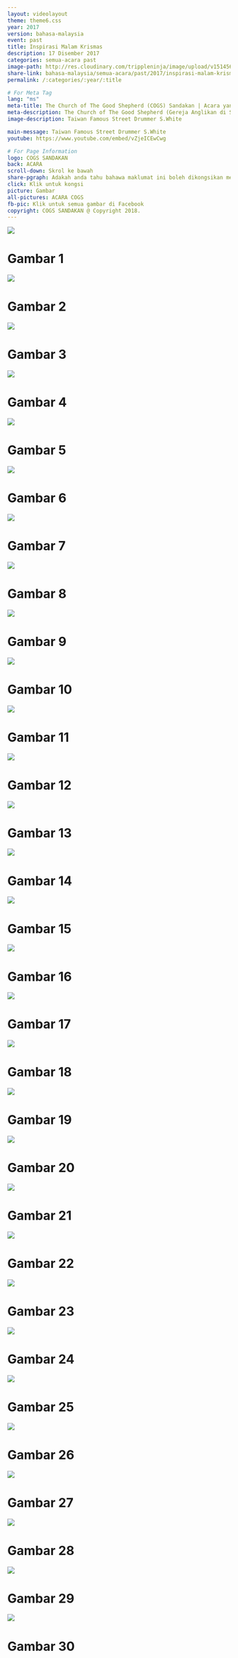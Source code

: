 ```yaml
---
layout: videolayout
theme: theme6.css
year: 2017
version: bahasa-malaysia
event: past
title: Inspirasi Malam Krismas
description: 17 Disember 2017
categories: semua-acara past
image-path: http://res.cloudinary.com/trippleninja/image/upload/v1514560579/Inspired%20Christmas%20Night/Inpsired17.jpg
share-link: bahasa-malaysia/semua-acara/past/2017/inspirasi-malam-krismas
permalink: /:categories/:year/:title

# For Meta Tag
lang: "ms"
meta-title: The Church of The Good Shepherd (COGS) Sandakan | Acara yang Sudah Berlalu - Inspired Christmas Night
meta-description: The Church of The Good Shepherd (Gereja Anglikan di Sandakan) | Acara yang Akan Datang - Malam Krismas yang mengagumkan dengan tetamu istimewa S.White drummer jalanan yang terkenal dari Taiwan
image-description: Taiwan Famous Street Drummer S.White

main-message: Taiwan Famous Street Drummer S.White
youtube: https://www.youtube.com/embed/vZjeICEwCwg

# For Page Information
logo: COGS SANDAKAN
back: ACARA
scroll-down: Skrol ke bawah
share-pgraph: Adakah anda tahu bahawa maklumat ini boleh dikongsikan melalui Facebook, Twitter, GooglePlus dan Whatsapp? Klik butang di bawah, kongsi dan jemput rakan-rakan atau keluarga anda untuk menyertai acara ini!
click: Klik untuk kongsi
picture: Gambar
all-pictures: ACARA COGS
fb-pic: Klik untuk semua gambar di Facebook
copyright: COGS SANDAKAN @ Copyright 2018.
---
```

<div class="slide active"><img src="http://res.cloudinary.com/trippleninja/image/upload/v1514560520/Inspired%20Christmas%20Night/Inpsired1.jpg">
    <div class="pic-container">
        <h1 class="slide-heading">
            Gambar 1
        </h1>
    </div>
</div>
<div class="slide pic2"><img src="http://res.cloudinary.com/trippleninja/image/upload/v1514560519/Inspired%20Christmas%20Night/Inpsired2.jpg">
    <div class="pic-container">
        <h1 class="slide-heading">
            Gambar 2
        </h1>
    </div>
</div>
<div class="slide pic3"><img src="http://res.cloudinary.com/trippleninja/image/upload/v1514560520/Inspired%20Christmas%20Night/Inpsired3.jpg">
    <div class="pic-container">
        <h1 class="slide-heading">
            Gambar 3
        </h1>
    </div>
</div>
<div class="slide pic4"><img src="http://res.cloudinary.com/trippleninja/image/upload/v1514560528/Inspired%20Christmas%20Night/Inpsired4.jpg">
    <div class="pic-container">
        <h1 class="slide-heading">
            Gambar 4
        </h1>
    </div>
</div>
<div class="slide pic5"><img src="http://res.cloudinary.com/trippleninja/image/upload/v1514560532/Inspired%20Christmas%20Night/Inpsired5.jpg">
    <div class="pic-container">
        <h1 class="slide-heading">
            Gambar 5
        </h1>
    </div>
</div>
<div class="slide pic6"><img src="http://res.cloudinary.com/trippleninja/image/upload/v1514560533/Inspired%20Christmas%20Night/Inpsired6.jpg">
    <div class="pic-container">
        <h1 class="slide-heading">
            Gambar 6
        </h1>
    </div>
</div>
<div class="slide pic7"><img src="http://res.cloudinary.com/trippleninja/image/upload/v1514560553/Inspired%20Christmas%20Night/Inpsired7.jpg">
    <div class="pic-container">
        <h1 class="slide-heading">
            Gambar 7
        </h1>
    </div>
</div>
<div class="slide pic8"><img src="http://res.cloudinary.com/trippleninja/image/upload/v1514560548/Inspired%20Christmas%20Night/Inpsired8.jpg">
    <div class="pic-container">
        <h1 class="slide-heading">
            Gambar 8
        </h1>
    </div>
</div>
<div class="slide pic9"><img src="http://res.cloudinary.com/trippleninja/image/upload/v1514560555/Inspired%20Christmas%20Night/Inpsired9.jpg">
    <div class="pic-container">
        <h1 class="slide-heading">
            Gambar 9
        </h1>
    </div>
</div>
<div class="slide pic10"><img src="http://res.cloudinary.com/trippleninja/image/upload/v1514560610/Inspired%20Christmas%20Night/Inpsired10.jpg">
    <div class="pic-container">
        <h1 class="slide-heading">
            Gambar 10
        </h1>
    </div>
</div>
<div class="slide pic11"><img src="http://res.cloudinary.com/trippleninja/image/upload/v1514560568/Inspired%20Christmas%20Night/Inpsired11.jpg">
    <div class="pic-container">
        <h1 class="slide-heading">
            Gambar 11
        </h1>
    </div>
</div>
<div class="slide pic12"><img src="http://res.cloudinary.com/trippleninja/image/upload/v1514560568/Inspired%20Christmas%20Night/Inpsired12.jpg">
    <div class="pic-container">
        <h1 class="slide-heading">
            Gambar 12
        </h1>
    </div>
</div>
<div class="slide pic13"><img src="http://res.cloudinary.com/trippleninja/image/upload/v1514560573/Inspired%20Christmas%20Night/Inpsired13.jpg">
    <div class="pic-container">
        <h1 class="slide-heading">
            Gambar 13
        </h1>
    </div>
</div>
<div class="slide pic14"><img src="http://res.cloudinary.com/trippleninja/image/upload/v1514560578/Inspired%20Christmas%20Night/Inpsired14.jpg">
    <div class="pic-container">
        <h1 class="slide-heading">
            Gambar 14
        </h1>
    </div>
</div>
<div class="slide pic15"><img src="http://res.cloudinary.com/trippleninja/image/upload/v1514560572/Inspired%20Christmas%20Night/Inpsired15.jpg">
    <div class="pic-container">
        <h1 class="slide-heading">
            Gambar 15
        </h1>
    </div>
</div>
<div class="slide pic16"><img src="http://res.cloudinary.com/trippleninja/image/upload/v1514560575/Inspired%20Christmas%20Night/Inpsired16.jpg">
    <div class="pic-container">
        <h1 class="slide-heading">
            Gambar 16
        </h1>
    </div>
</div>
<div class="slide pic17"><img src="http://res.cloudinary.com/trippleninja/image/upload/v1514560579/Inspired%20Christmas%20Night/Inpsired17.jpg">
    <div class="pic-container">
        <h1 class="slide-heading">
            Gambar 17
        </h1>
    </div>
</div>
<div class="slide pic18"><img src="http://res.cloudinary.com/trippleninja/image/upload/v1514560579/Inspired%20Christmas%20Night/Inpsired18.jpg">
    <div class="pic-container">
        <h1 class="slide-heading">
            Gambar 18
        </h1>
    </div>
</div>
<div class="slide pic19"><img src="http://res.cloudinary.com/trippleninja/image/upload/v1514560584/Inspired%20Christmas%20Night/Inpsired19.jpg">
    <div class="pic-container">
        <h1 class="slide-heading">
            Gambar 19
        </h1>
    </div>
</div>
<div class="slide pic20"><img src="http://res.cloudinary.com/trippleninja/image/upload/v1514560509/Inspired%20Christmas%20Night/Inpsired20.jpg">
    <div class="pic-container">
        <h1 class="slide-heading">
            Gambar 20
        </h1>
    </div>
</div>
<div class="slide pic21"><img src="http://res.cloudinary.com/trippleninja/image/upload/v1514560520/Inspired%20Christmas%20Night/Inpsired21.jpg">
    <div class="pic-container">
        <h1 class="slide-heading">
            Gambar 21
        </h1>
    </div>
</div>
<div class="slide pic22"><img src="http://res.cloudinary.com/trippleninja/image/upload/v1514560533/Inspired%20Christmas%20Night/Inpsired22.jpg">
    <div class="pic-container">
        <h1 class="slide-heading">
            Gambar 22
        </h1>
    </div>
</div>
<div class="slide pic23"><img src="http://res.cloudinary.com/trippleninja/image/upload/v1514560520/Inspired%20Christmas%20Night/Inpsired23.jpg">
    <div class="pic-container">
        <h1 class="slide-heading">
            Gambar 23
        </h1>
    </div>
</div>
<div class="slide pic24"><img src="http://res.cloudinary.com/trippleninja/image/upload/v1514560531/Inspired%20Christmas%20Night/Inpsired24.jpg">
    <div class="pic-container">
        <h1 class="slide-heading">
            Gambar 24
        </h1>
    </div>
</div>
<div class="slide pic25"><img src="http://res.cloudinary.com/trippleninja/image/upload/v1514560541/Inspired%20Christmas%20Night/Inpsired25.jpg">
    <div class="pic-container">
        <h1 class="slide-heading">
            Gambar 25
        </h1>
    </div>
</div>
<div class="slide pic26"><img src="http://res.cloudinary.com/trippleninja/image/upload/v1514560545/Inspired%20Christmas%20Night/Inpsired26.jpg">
    <div class="pic-container">
        <h1 class="slide-heading">
            Gambar 26
        </h1>
    </div>
</div>
<div class="slide pic27"><img src="http://res.cloudinary.com/trippleninja/image/upload/v1514560556/Inspired%20Christmas%20Night/Inpsired27.jpg">
    <div class="pic-container">
        <h1 class="slide-heading">
            Gambar 27
        </h1>
    </div>
</div>
<div class="slide pic28"><img src="http://res.cloudinary.com/trippleninja/image/upload/v1514560554/Inspired%20Christmas%20Night/Inpsired28.jpg">
    <div class="pic-container">
        <h1 class="slide-heading">
            Gambar 28
        </h1>
    </div>
</div>
<div class="slide pic29"><img src="http://res.cloudinary.com/trippleninja/image/upload/v1514560562/Inspired%20Christmas%20Night/Inpsired29.jpg">
    <div class="pic-container">
        <h1 class="slide-heading">
            Gambar 29
        </h1>
    </div>
</div>
<div class="slide pic30"><img src="http://res.cloudinary.com/trippleninja/image/upload/v1514560573/Inspired%20Christmas%20Night/Inpsired30.jpg">
    <div class="pic-container">
        <h1 class="slide-heading">
            Gambar 30
        </h1>
    </div>
</div>
